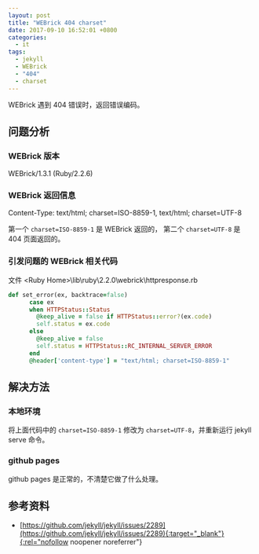 ```yaml
---
layout: post
title: "WEBrick 404 charset"
date: 2017-09-10 16:52:01 +0800
categories:
  - it
tags:
  - jekyll
  - WEBrick
  - "404"
  - charset
---
```


WEBrick 遇到 404 错误时，返回错误编码。 

## 问题分析
### WEBrick 版本  
WEBrick/1.3.1 (Ruby/2.2.6) 
 
### WEBrick 返回信息  
Content-Type: text/html; charset=ISO-8859-1, text/html; charset=UTF-8

第一个 `charset=ISO-8859-1` 是 WEBrick 返回的，  第二个 `charset=UTF-8` 是 404 页面返回的。  

### 引发问题的 WEBrick 相关代码  
文件 \<Ruby Home\>\lib\ruby\2.2.0\webrick\httpresponse.rb  
```ruby
def set_error(ex, backtrace=false)
      case ex
      when HTTPStatus::Status
        @keep_alive = false if HTTPStatus::error?(ex.code)
        self.status = ex.code
      else
        @keep_alive = false
        self.status = HTTPStatus::RC_INTERNAL_SERVER_ERROR
      end
      @header['content-type'] = "text/html; charset=ISO-8859-1"
```
<!-- more -->

## 解决方法
### 本地环境  
将上面代码中的 `charset=ISO-8859-1` 修改为 `charset=UTF-8`，并重新运行 jekyll serve 命令。
 
### github pages  
github pages 是正常的，不清楚它做了什么处理。

## 参考资料
- [https://github.com/jekyll/jekyll/issues/2289](https://github.com/jekyll/jekyll/issues/2289){:target="_blank"}{:rel="nofollow noopener noreferrer"}
